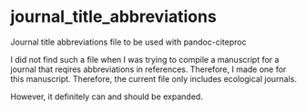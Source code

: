 # journal_title_abbreviations
Journal title abbreviations file to be used with pandoc-citeproc

I did not find such a file when I was trying to compile a manuscript for a journal that reqires abbreviations in references. Therefore, I made one for this manuscript. Therefore, the current file only includes ecological journals.

However, it definitely can and should be expanded.
